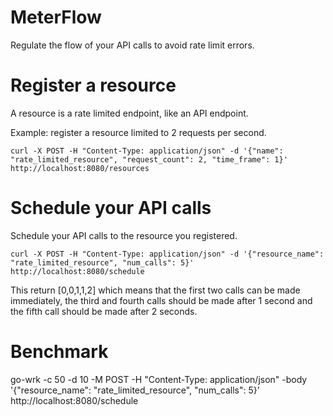 # MeterFlow

Regulate the flow of your API calls to avoid rate limit errors.

# Register a resource

A resource is a rate limited endpoint, like an API endpoint.

Example: register a resource limited to 2 requests per second.
```
curl -X POST -H "Content-Type: application/json" -d '{"name": "rate_limited_resource", "request_count": 2, "time_frame": 1}' http://localhost:8080/resources
```

# Schedule your API calls

Schedule your API calls to the resource you registered.

```
curl -X POST -H "Content-Type: application/json" -d '{"resource_name": "rate_limited_resource", "num_calls": 5}' http://localhost:8080/schedule
```

This return [0,0,1,1,2] which means that the first two calls can be made immediately, the third and fourth calls should be made after 1 second and the fifth call should be made after 2 seconds.

# Benchmark

go-wrk -c 50 -d 10 -M POST -H "Content-Type: application/json" -body '{"resource_name": "rate_limited_resource", "num_calls": 5}' http://localhost:8080/schedule
